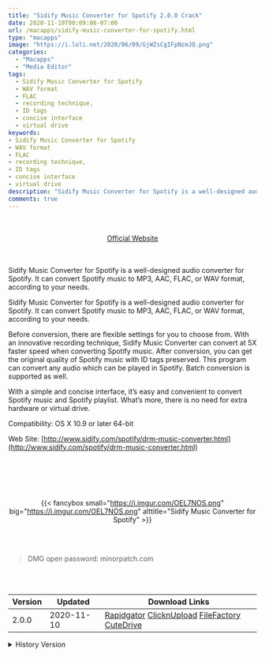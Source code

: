 ```yaml
---
title: "Sidify Music Converter for Spotify 2.0.0 Crack"
date: 2020-11-10T00:09:08-07:00
url: /macapps/sidify-music-converter-for-spotify.html
type: "macapps"
image: "https://i.loli.net/2020/06/09/GjWZsCgIFpNzmJQ.png"
categories:
  - "Macapps"
  - "Media Editor"
tags:
  - Sidify Music Converter for Spotify
  - WAV format
  - FLAC
  - recording technique,
  - ID tags
  - concise interface
  - virtual drive
keywords:
- Sidify Music Converter for Spotify
- WAV format
- FLAC
- recording technique,
- ID tags
- concise interface
- virtual drive
description: "Sidify Music Converter for Spotify is a well-designed audio converter for Spotify. It can convert Spotify music to MP3, AAC, FLAC, or WAV format, according to your needs"
comments: true
---
```


<br/>
<br/>
<center>
<a href="http://www.sidify.com/spotify/drm-music-converter.html" target="blank"><div class="border border-blue-500 rounded-lg transition duration-500 
    ease-in-out w-48 text-lg text-blue-500 text-center px-2 hover:bg-blue-500 hover:text-white">
  Official Website 
</div></a>
</center>
<br/>
<br/>

Sidify Music Converter for Spotify is a well-designed audio converter for Spotify. It can convert Spotify music to MP3, AAC, FLAC, or WAV format, according to your needs.

Sidify Music Converter for Spotify is a well-designed audio converter for Spotify. It can convert Spotify music to MP3, AAC, FLAC, or WAV format, according to your needs.

Before conversion, there are flexible settings for you to choose from. With an innovative recording technique, Sidify Music Converter can convert at 5X faster speed when converting Spotify music. After conversion, you can get the original quality of Spotify music with ID tags preserved. This program can convert any audio which can be played in Spotify. Batch conversion is supported as well.

With a simple and concise interface, it’s easy and convenient to convert Spotify music and Spotify playlist. What’s more, there is no need for extra hardware or virtual drive.

Compatibility: OS X 10.9 or later 64-bit

Web Site: [http://www.sidify.com/spotify/drm-music-converter.html](http://www.sidify.com/spotify/drm-music-converter.html)

<br/>
<br/>
<script async src="https://pagead2.googlesyndication.com/pagead/js/adsbygoogle.js"></script>
<ins class="adsbygoogle"
     style="display:block; text-align:center;"
     data-ad-layout="in-article"
     data-ad-format="fluid"
     data-ad-client="ca-pub-8746275014476192"
     data-ad-slot="5144997159"></ins>
<script>
     (adsbygoogle = window.adsbygoogle || []).push({});
</script>
<br/>
<br/>


<center>

{{< fancybox small="https://i.imgur.com/OEL7NOS.png" big="https://i.imgur.com/OEL7NOS.png" alttitle="Sidify Music Converter for Spotify" >}}

</center>

<br/>
<br/>


> DMG open password: minorpatch.com

<br/>

<br/>
<div id="history_version" class="history_version">

| Version | Updated | Download Links |
| ---- | ---- | ---- |
| 2.0.0 | 2020-11-10 | [Rapidgator](https://ouo.io/hRCH6yg)   [ClicknUpload](https://ouo.io/xQL81)   [FileFactory](https://ouo.io/4oSZOT)   [CuteDrive](https://ouo.io/BOZwTv) |
<details>
<summary>History Version</summary>

| Version | Updated | Download Links |
| ---- | ---- | ---- |
| 1.4.4 | 2020-06-09 | [UsersCloud](https://ouo.io/PKo69m)   [ClicknUpload](https://ouo.io/hj45mOc)   [FileFactory](https://ouo.io/BxovtM)   [CuteDrive](https://ouo.io/EhBjzG) |
</details>

</div>
